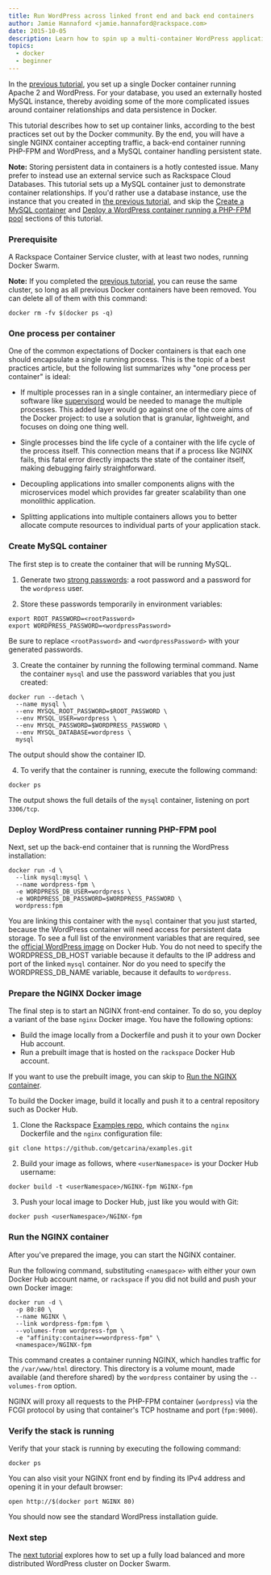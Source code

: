 ```yaml
---
title: Run WordPress across linked front end and back end containers
author: Jamie Hannaford <jamie.hannaford@rackspace.com>
date: 2015-10-05
description: Learn how to spin up a multi-container WordPress application split across linked containers, using NGINX as the front end and PHP-FPM as the back end.
topics:
  - docker
  - beginner
---
```


In the [previous tutorial](../wordpress-apache-mysql), you set up a single
Docker container running Apache 2 and WordPress. For your database, you used an
externally hosted MySQL instance, thereby avoiding some of the more complicated
issues around container relationships and data persistence in Docker.

This tutorial describes how to set up container links, according to the best
practices set out by the Docker community. By the end, you will have a single
NGINX container accepting traffic, a back-end container running PHP-FPM and
WordPress, and a MySQL container handling persistent state.

**Note:** Storing persistent data in containers is a hotly contested issue. Many
prefer to instead use an external service such as Rackspace Cloud Databases.
This tutorial sets up a MySQL container just to demonstrate container
relationships. If you'd rather use a database instance, use the instance that
you created in [the previous tutorial](../wordpress-apache-mysql), and skip the
[Create a MySQL container](#create-mysql-container) and
[Deploy a WordPress container running a PHP-FPM pool](#deploy-wordpress-container-running-php-fpm-pool)
sections of this tutorial.

### Prerequisite

A Rackspace Container Service cluster, with at least two nodes, running Docker Swarm.

**Note:** If you completed the [previous tutorial](../wordpress-apache-mysql), you
can reuse the same cluster, so long as all previous Docker containers have been
removed. You can delete all of them with this command:

```
docker rm -fv $(docker ps -q)
```

### One process per container

One of the common expectations of Docker containers is that each one should
encapsulate a single running process. This is the topic of a best practices
article, but the following list summarizes why "one process per container" is
ideal:

- If multiple processes ran in a single container, an intermediary piece of
software like [supervisord](http://supervisord.org/) would be needed to manage
the multiple processes. This added layer would go against one of the core aims
of the Docker project: to use a solution that is granular, lightweight, and
focuses on doing one thing well.

- Single processes bind the life cycle of a container with the life cycle of the
process itself. This connection means that if a process like NGINX fails, this
fatal error directly impacts the state of the container itself, making
debugging fairly straightforward.

- Decoupling applications into smaller components aligns with the microservices
model which provides far greater scalability than one monolithic application.

- Splitting applications into multiple containers allows you to better allocate
compute resources to individual parts of your application stack.

### Create MySQL container

The first step is to create the container that will be running MySQL.

1. Generate two [strong passwords](https://strongpasswordgenerator.com/): a
root password and a password for the `wordpress` user.

2. Store these passwords temporarily in environment variables:

  ```
  export ROOT_PASSWORD=<rootPassword>
  export WORDPRESS_PASSWORD=<wordpressPassword>
  ```

  Be sure to replace `<rootPassword>` and `<wordpressPassword>` with your
  generated passwords.

3. Create the container by running the following terminal command. Name the
   container `mysql` and use the password variables that you just created:

  ```
  docker run --detach \
    --name mysql \
    --env MYSQL_ROOT_PASSWORD=$ROOT_PASSWORD \
    --env MYSQL_USER=wordpress \
    --env MYSQL_PASSWORD=$WORDPRESS_PASSWORD \
    --env MYSQL_DATABASE=wordpress \
    mysql
  ```

  The output should show the container ID.

4. To verify that the container is running, execute the following command:

  ```
  docker ps
  ```

  The output shows the full details of the `mysql` container, listening on port
  `3306/tcp`.

### Deploy WordPress container running PHP-FPM pool

Next, set up the back-end container that is running the WordPress installation:

```
docker run -d \
  --link mysql:mysql \
  --name wordpress-fpm \
  -e WORDPRESS_DB_USER=wordpress \
  -e WORDPRESS_DB_PASSWORD=$WORDPRESS_PASSWORD \
  wordpress:fpm
```

You are linking this container with the `mysql` container that you just started,
because the WordPress container will need access for persistent data storage.
To see a full list of the environment variables that are required, see the
[official WordPress image](https://hub.docker.com/_/wordpress/) on Docker Hub.
You do not need to specify the WORDPRESS_DB_HOST variable because it defaults to
the IP address and port of the linked `mysql` container. Nor do you need to
specify the WORDPRESS_DB_NAME variable, because it defaults to `wordpress`.

### Prepare the NGINX Docker image

The final step is to start an NGINX front-end container. To do so, you deploy a
variant of the base `nginx` Docker image. You have the following options:

- Build the image locally from a Dockerfile and push it to your own Docker Hub account.
- Run a prebuilt image that is hosted on the `rackspace` Docker Hub account.

If you want to use the prebuilt image, you can skip to
[Run the NGINX container](#run-the-NGINX-container).

To build the Docker image, build it locally and push it to a central repository
such as Docker Hub.

1. Clone the Rackspace [Examples repo](https://github.com/getcarina/examples),
which contains the `nginx` Dockerfile and the `nginx` configuration file:

  ```
  git clone https://github.com/getcarina/examples.git
  ```

2. Build your image as follows, where `<userNamespace>` is your Docker Hub username:

  ```
  docker build -t <userNamespace>/NGINX-fpm NGINX-fpm
  ```

3. Push your local image to Docker Hub, just like you would with Git:

  ```
  docker push <userNamespace>/NGINX-fpm
  ```

### Run the NGINX container

After you've prepared the image, you can start the NGINX container.

Run the following command, substituting `<namespace>` with either your own
Docker Hub account name, or `rackspace` if you did not build and push your own
Docker image:

```
docker run -d \
  -p 80:80 \
  --name NGINX \
  --link wordpress-fpm:fpm \
  --volumes-from wordpress-fpm \
  -e "affinity:container==wordpress-fpm" \
  <namespace>/NGINX-fpm
```

This command creates a container running NGINX, which handles traffic for the
`/var/www/html` directory. This directory is a volume mount, made available
(and therefore shared) by the `wordpress` container by using the `--volumes-from`
option.

NGINX will proxy all requests to the PHP-FPM container (`wordpress`)
via the FCGI protocol by using that container's TCP hostname and port (`fpm:9000`).

### Verify the stack is running

Verify that your stack is running by executing the following command:

```
docker ps
```

You can also visit your NGINX front end by finding its IPv4 address and opening
it in your default browser:

```
open http://$(docker port NGINX 80)
```

You should now see the standard WordPress installation guide.

### Next step

The [next tutorial]() explores how to set up a fully load balanced and more
distributed WordPress cluster on Docker Swarm.
